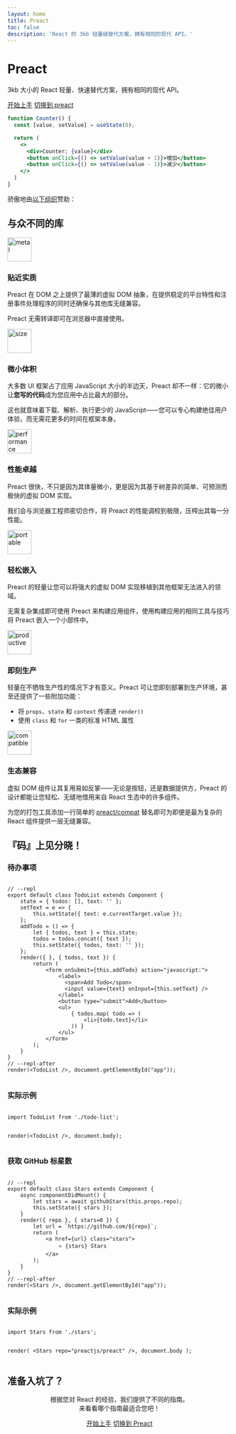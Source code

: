 ```yaml
---
layout: home
title: Preact
toc: false
description: 'React 的 3kb 轻量级替代方案，拥有相同的现代 API。'
---
```



<jumbotron>
    <h1>
        <logo height="1.5em" title="Preact" text="true" inverted="true">Preact</logo>
    </h1>
    <p class="tagline">3kb 大小的 React 轻量、快速替代方案，拥有相同的现代 API。</p>
    <p class="intro-buttons">
        <a href="/guide/v10/getting-started" class="btn primary">开始上手</a>
        <a href="/guide/v10/switching-to-preact" class="btn secondary">切换到 preact</a>
    </p>
</jumbotron>

```jsx
function Counter() {
  const [value, setValue] = useState(0);

  return (
    <>
      <div>Counter: {value}</div>
      <button onClick={() => setValue(value + 1)}>增加</button>
      <button onClick={() => setValue(value - 1)}>减少</button>
    </>
  )
}
```

<section class="sponsors">
  <p>骄傲地由<a href="https://opencollective.com/preact">以下组织</a>赞助：</p>
  <sponsors></sponsors>
</section>

<section class="home-top">
    <h2>与众不同的库</h2>
</section>

<section class="home-section">
  <img src="/assets/home/metal.svg" alt="metal" loading="lazy" width="54" height="54">

  <div>
    <h3>贴近实质</h3>
    <p>
      Preact 在 DOM 之上提供了最薄的虚拟 DOM 抽象，在提供稳定的平台特性和注册事件处理程序的同时还确保与其他库无缝兼容。
    </p>
    <p>
      Preact 无需转译即可在浏览器中直接使用。
    </p>
  </div>
</section>


<section class="home-section">
  <img src="/assets/home/size.svg" alt="size" loading="lazy" width="54" height="54">

  <div>
    <h3>微小体积</h3>
    <p>
    大多数 UI 框架占了应用 JavaScript 大小的半边天，Preact 却不一样：它的微小让<b>您写的代码</b>成为您应用中占比最大的部分。
    </p>
    <p>
      这也就意味着下载、解析、执行更少的 JavaScript——您可以专心构建绝佳用户体验，而无需花更多的时间在框架本身。
    </p>
  </div>
</section>


<section class="home-section">
  <img src="/assets/home/performance.svg" alt="performance" loading="lazy" width="54" height="54">

  <div>
    <h3>性能卓越</h3>
    <p>
      Preact 很快，不只是因为其体量微小，更是因为其基于树差异的简单、可预测而极快的虚拟 DOM 实现。
    </p>
    <p>
      我们会与浏览器工程师密切合作，将 Preact 的性能调校到极限，压榨出其每一分性能。
    </p>
  </div>
</section>


<section class="home-section">
  <img src="/assets/home/portable.svg" alt="portable" loading="lazy" width="54" height="54">

  <div>
    <h3>轻松嵌入</h3>
    <p>
      Preact 的轻量让您可以将强大的虚拟 DOM 实现移植到其他框架无法进入的领域。
    </p>
    <p>
      无需复杂集成即可使用 Preact 来构建应用组件，使用构建应用的相同工具与技巧将 Preact 嵌入一个小部件中。
    </p>
  </div>
</section>


<section class="home-section">
  <img src="/assets/home/productive.svg" alt="productive" loading="lazy" width="54" height="54">

  <div>
    <h3>即刻生产</h3>
    <p>
      轻量在不牺牲生产性的情况下才有意义。Preact 可让您即刻部署到生产环境，甚至还提供了一些附加功能：
    </p>
    <ul>
      <li>将 <code>props</code>、<code>state</code> 和 <code>context</code> 传递进 <code>render()</code></li>
      <li>使用 <code>class</code> 和 <code>for</code> 一类的标准 HTML 属性</li>
    </ul>
  </div>
</section>


<section class="home-section">
  <img src="/assets/home/compatible.svg" alt="compatible" loading="lazy" width="54" height="54">

  <div>
    <h3>生态兼容</h3>
    <p>
      虚拟 DOM 组件让其复用易如反掌——无论是按钮，还是数据提供方，Preact 的设计都能让您轻松、无缝地借用来自 React 生态中的许多组件。
    </p>
    <p>
      为您的打包工具添加一行简单的 <a href="/guide/v10/switching-to-preact#how-to-alias-preact-compat">preact/compat</a> 替名即可为即便是最为复杂的 React 组件提供一层无缝兼容。
    </p>
  </div>
</section>


<section class="home-top">
    <h2>『码』上见分晓！</h2>
</section>


<section class="home-split">
    <div>
        <h3>待办事项</h3>
        <pre><code class="lang-jsx">
// --repl
export default class TodoList extends Component {
    state = { todos: [], text: '' };
    setText = e =&gt; {
        this.setState({ text: e.currentTarget.value });
    };
    addTodo = () =&gt; {
        let { todos, text } = this.state;
        todos = todos.concat({ text });
        this.setState({ todos, text: '' });
    };
    render({ }, { todos, text }) {
        return (
            &lt;form onSubmit={this.addTodo} action="javascript:"&gt;
                &lt;label&gt;
                  &lt;span&gt;Add Todo&lt;/span&gt;
                  &lt;input value={text} onInput={this.setText} /&gt;
                &lt;/label&gt;
                &lt;button type="submit"&gt;Add&lt;/button&gt;
                &lt;ul&gt;
                    { todos.map( todo =&gt; (
                        &lt;li&gt;{todo.text}&lt;/li&gt;
                    )) }
                &lt;/ul&gt;
            &lt;/form&gt;
        );
    }
}
// --repl-after
render(&lt;TodoList /&gt;, document.getElementById("app"));
        </code></pre>
    </div>
    <div>
        <h3>实际示例</h3>
        <pre repl="false"><code class="lang-jsx">
import TodoList from './todo-list';

render(&lt;TodoList /&gt;, document.body);
        </code></pre>
        <div class="home-demo">
            <todo-list></todo-list>
        </div>
    </div>
</section>

<section class="home-split">
    <div>
        <h3>获取 GitHub 标星数</h3>
        <pre><code class="lang-jsx">
// --repl
export default class Stars extends Component {
    async componentDidMount() {
        let stars = await githubStars(this.props.repo);
        this.setState({ stars });
    }
    render({ repo }, { stars=0 }) {
        let url = `https://github.com/${repo}`;
        return (
            &lt;a href={url} class="stars"&gt;
                ⭐️ {stars} Stars
            &lt;/a&gt;
        );
    }
}
// --repl-after
render(&lt;Stars /&gt;, document.getElementById("app"));
        </code></pre>
    </div>
    <div>
        <h3>实际示例</h3>
        <pre repl="false"><code class="lang-jsx">
import Stars from './stars';

render(
    &lt;Stars repo="preactjs/preact" /&gt;,
    document.body
);
        </code></pre>
        <div class="home-demo">
            <github-stars simple="true" user="preactjs" repo="preact"></github-stars>
        </div>
    </div>
</section>


<section class="home-top">
    <h2>准备入坑了？</h2>
</section>


<section style="text-align:center;">
    <p>
        根据您对 React 的经验，我们提供了不同的指南。
        <br>
        来看看哪个指南最适合您吧！
    </p>
    <p>
        <a href="/guide/v10/getting-started" class="btn primary">开始上手</a>
        <a href="/guide/v10/switching-to-preact" class="btn secondary">切换到 Preact</a>
    </p>
</section>
